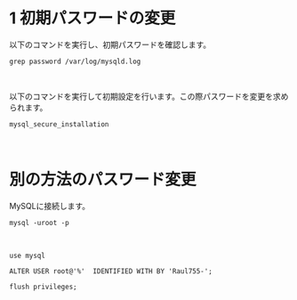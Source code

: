 # 1 初期パスワードの変更

以下のコマンドを実行し、初期パスワードを確認します。

```
grep password /var/log/mysqld.log
```

<br>

以下のコマンドを実行して初期設定を行います。この際パスワードを変更を求められます。

```
mysql_secure_installation
```


<br>


# 別の方法のパスワード変更



MySQLに接続します。

```
mysql -uroot -p
```

<br>


```
use mysql
```


```
ALTER USER root@'%'  IDENTIFIED WITH BY 'Raul755-';
```

```
flush privileges;
```




